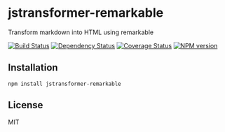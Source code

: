# jstransformer-remarkable

Transform markdown into HTML using remarkable

[![Build Status](https://img.shields.io/travis/jstransformer/jstransformer-remarkable/master.svg)](https://travis-ci.org/jstransformer/jstransformer-remarkable)
[![Dependency Status](https://img.shields.io/gemnasium/jstransformer/jstransformer-remarkable.svg)](https://gemnasium.com/jstransformer/jstransformer-remarkable)
[![Coverage Status](https://img.shields.io/coveralls/jstransformers/jstransformer-haml/master.svg)](https://coveralls.io/r/jstransformers/jstransformer-haml?branch=master)
[![NPM version](https://img.shields.io/npm/v/jstransformer-remarkable.svg)](https://www.npmjs.org/package/jstransformer-remarkable)

## Installation

    npm install jstransformer-remarkable

## License

  MIT
